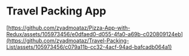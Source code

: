 # Travel Packing App

[https://github.com/zyadmoataz/Pizza-App-with-Redux/assets/105973456/e0dfaed0-d055-4fa0-a69b-c020809124eb](https://github.com/zyadmoataz/Travel-Packing-List/assets/105973456/c079a11b-cc32-4acf-94ad-bafcadb064a1)
